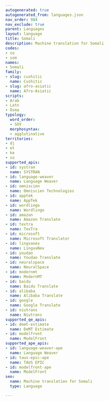 ```yaml
---
autogenerated: true
autogenerated_from: languages.json
nav_order: 984
nav_exclude: true
parent: Languages
layout: language
title: Somali
description: Machine translation for Somali
codes:
- so
- som
names:
- Somali
family:
- slug: cushitic
  name: Cushitic
- slug: afro-asiatic
  name: Afro-Asiatic
scripts:
- Arab
- Latn
- Osma
typology:
  word_order:
  - SOV
  morphosyntax:
  - agglutinative
territories:
- dj
- et
- ke
- so
supported_apis:
- id: systran
  name: SYSTRAN
- id: language-weaver
  name: Language Weaver
- id: omniscien
  name: Omniscien Technologies
- id: apptek
  name: AppTek
- id: wordlingo
  name: Wordlingo
- id: amazon
  name: Amazon Translate
- id: textra
  name: TexTra
- id: microsoft
  name: Microsoft Translator
- id: lingvanex
  name: LingvaNex
- id: youdao
  name: Youdao Translate
- id: neuralspace
  name: NeuralSpace
- id: modernmt
  name: ModernMT
- id: baidu
  name: Baidu Translate
- id: alibaba
  name: Alibaba Translate
- id: google
  name: Google Translate
- id: niutrans
  name: Niutrans
supported_qe_apis:
- id: demt-estimate
  name: DeMT Estimate
- id: modelfront
  name: ModelFront
supported_ape_apis:
- id: language-weaver-ape
  name: Language Weaver
- id: taus-epic-ape
  name: TAUS EPIC
- id: modelfront-ape
  name: ModelFront
seo:
  name: Machine translation for Somali
  type: Language

---
```


